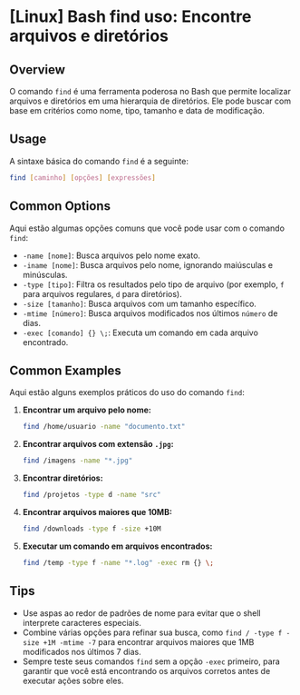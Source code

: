 # [Linux] Bash find uso: Encontre arquivos e diretórios

## Overview
O comando `find` é uma ferramenta poderosa no Bash que permite localizar arquivos e diretórios em uma hierarquia de diretórios. Ele pode buscar com base em critérios como nome, tipo, tamanho e data de modificação.

## Usage
A sintaxe básica do comando `find` é a seguinte:

```bash
find [caminho] [opções] [expressões]
```

## Common Options
Aqui estão algumas opções comuns que você pode usar com o comando `find`:

- `-name [nome]`: Busca arquivos pelo nome exato.
- `-iname [nome]`: Busca arquivos pelo nome, ignorando maiúsculas e minúsculas.
- `-type [tipo]`: Filtra os resultados pelo tipo de arquivo (por exemplo, `f` para arquivos regulares, `d` para diretórios).
- `-size [tamanho]`: Busca arquivos com um tamanho específico.
- `-mtime [número]`: Busca arquivos modificados nos últimos `número` de dias.
- `-exec [comando] {} \;`: Executa um comando em cada arquivo encontrado.

## Common Examples
Aqui estão alguns exemplos práticos do uso do comando `find`:

1. **Encontrar um arquivo pelo nome:**
   ```bash
   find /home/usuario -name "documento.txt"
   ```

2. **Encontrar arquivos com extensão `.jpg`:**
   ```bash
   find /imagens -name "*.jpg"
   ```

3. **Encontrar diretórios:**
   ```bash
   find /projetos -type d -name "src"
   ```

4. **Encontrar arquivos maiores que 10MB:**
   ```bash
   find /downloads -type f -size +10M
   ```

5. **Executar um comando em arquivos encontrados:**
   ```bash
   find /temp -type f -name "*.log" -exec rm {} \;
   ```

## Tips
- Use aspas ao redor de padrões de nome para evitar que o shell interprete caracteres especiais.
- Combine várias opções para refinar sua busca, como `find / -type f -size +1M -mtime -7` para encontrar arquivos maiores que 1MB modificados nos últimos 7 dias.
- Sempre teste seus comandos `find` sem a opção `-exec` primeiro, para garantir que você está encontrando os arquivos corretos antes de executar ações sobre eles.